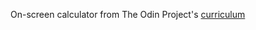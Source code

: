 On-screen calculator from The Odin Project's [curriculum](https://www.theodinproject.com/courses/web-development-101/lessons/calculator)